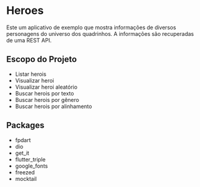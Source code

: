 # Heroes

Este um aplicativo de exemplo que mostra informações de diversos personagens do universo dos quadrinhos. A informações são recuperadas de uma REST API.

## Escopo do Projeto
- Listar herois
- Visualizar heroi
- Visualizar heroi aleatório
- Buscar herois por texto
- Buscar herois por gênero
- Buscar herois por alinhamento

## Packages
- fpdart
- dio
- get_it
- flutter_triple
- google_fonts
- freezed
- mocktail

